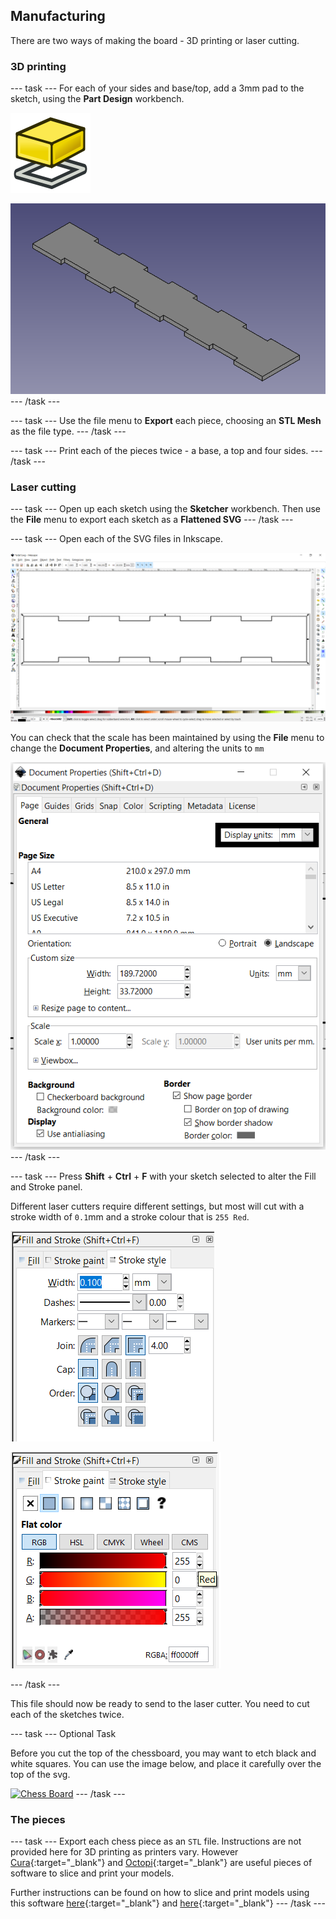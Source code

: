 ## Manufacturing

There are two ways of making the board - 3D printing or laser cutting.

### 3D printing

--- task ---
For each of your sides and base/top, add a 3mm pad to the sketch, using the **Part Design** workbench.

![PartDesign_Pad](images/PartDesign_Pad.png)

![padded_side](images/padded_side.png)
--- /task ---

--- task ---
Use the file menu to **Export** each piece, choosing an **STL Mesh** as the file type.
--- /task ---

--- task ---
Print each of the pieces twice - a base, a top and four sides.
--- /task ---

### Laser cutting
--- task ---
Open up each sketch using the **Sketcher** workbench. Then use the **File** menu to export each sketch as a **Flattened SVG**
--- /task ---

--- task ---
Open each of the SVG files in Inkscape.

![side_svg](images/side_svg.png)

You can check that the scale has been maintained by using the **File** menu to change the **Document Properties**, and altering the units to `mm`

![document_properties](images/document_properties.png)
--- /task ---

--- task ---
Press **Shift** + **Ctrl** + **F** with your sketch selected to alter the Fill and Stroke panel.

Different laser cutters require different settings, but most will cut with a stroke width of `0.1`mm and a stroke colour that is `255 Red`.

![stroke_width](images/stroke_width.png)

![stroke_colour](images/stroke_colour.png)

--- /task ---

This file should now be ready to send to the laser cutter. You need to cut each of the sketches twice.

--- task ---
Optional Task

Before you cut the top of the chessboard, you may want to etch black and white squares. You can use the image below, and place it carefully over the top of the svg.

<html>
<a title="Nevit Dilmen [Public domain], via Wikimedia Commons" href="https://commons.wikimedia.org/wiki/File:Chess_Board.svg"><img width="512" alt="Chess Board" src="https://upload.wikimedia.org/wikipedia/commons/thumb/d/d5/Chess_Board.svg/512px-Chess_Board.svg.png"></a>
</html>
--- /task ---

### The pieces

--- task ---
Export each chess piece as an `STL` file. Instructions are not provided here for 3D printing as printers vary. However [Cura](https://ultimaker.com/software){:target="_blank"} and [Octopi](https://octoprint.org/download/){:target="_blank"} are useful pieces of software to slice and print your models.

Further instructions can be found on how to slice and print models using this software [here](https://projects.raspberrypi.org/en/projects/getting-started-freecad/7){:target="_blank"} and [here](https://projects.raspberrypi.org/en/projects/getting-started-freecad/8){:target="_blank"}
--- /task ---
